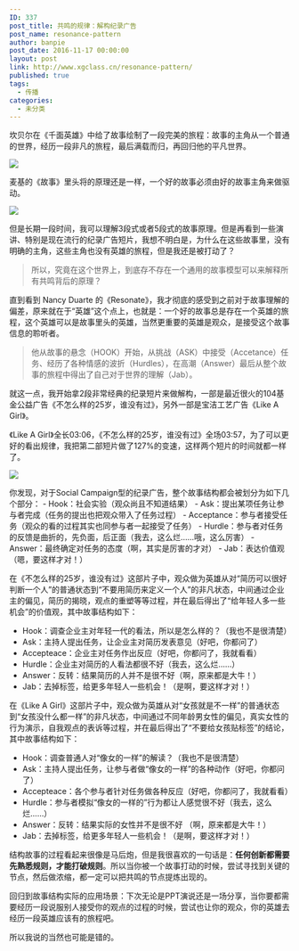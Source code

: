 ```yaml
---
ID: 337
post_title: 共鸣的规律：解构纪录广告
post_name: resonance-pattern
author: banpie
post_date: 2016-11-17 00:00:00
layout: post
link: http://www.xgclass.cn/resonance-pattern/
published: true
tags:
  - 传播
categories:
  - 未分类
---
```

坎贝尔在《千面英雄》中给了故事绘制了一段完美的旅程：故事的主角从一个普通的世界，经历一段非凡的旅程，最后满载而归，再回归他的平凡世界。

![][1]

麦基的《故事》里头将的原理还是一样，一个好的故事必须由好的故事主角来做驱动。

![][2]

但是长期一段时间，我可以理解3段式或者5段式的故事原理。但是再看到一些演讲、特别是现在流行的纪录广告短片，我想不明白是，为什么在这些故事里，没有明确的主角，这些主角也没有英雄的旅程，但是我还是被打动了？

> 所以，究竟在这个世界上，到底存不存在一个通用的故事模型可以来解释所有共鸣背后的原理？

直到看到 Nancy Duarte 的《Resonate》，我才彻底的感受到之前对于故事理解的偏差，原来就在于“英雄”这个点上，也就是：一个好的故事总是存在一个英雄的旅程，这个英雄可以是故事里头的英雄，当然更重要的英雄是观众，是接受这个故事信息的聆听者。

> 他从故事的悬念（HOOK）开始，从挑战（ASK）中接受（Accetance）任务、经历了各种情感的波折（Hurdles），在高潮（Answer）最后从整个故事的旅程中得出了自己对于世界的理解（Jab）。

就这一点，我开始拿2段非常经典的纪录短片来做解构，一部是最近很火的104基金公益广告《不怎么样的25岁，谁没有过》，另外一部是宝洁工艺广告《Like A Girl》。

《Like A Girl》全长03:06，《不怎么样的25岁，谁没有过》全场03:57，为了可以更好的看出规律，我把第二部短片做了127%的变速，这样两个短片的时间就都一样了。

![][3]

你发现，对于Social Campaign型的纪录广告，整个故事结构都会被划分为如下几个部分： - Hook：社会实验（观众尚且不知道结果） - Ask：提出某项任务让参与者完成（任务的提出也把观众带入了任务过程） - Acceptance：参与者接受任务（观众的看的过程其实也同参与者一起接受了任务） - Hurdle：参与者对任务的反馈是曲折的，先负面，后正面（我去，这么烂……哦，这么厉害） - Answer：最终确定对任务的态度（啊，其实是厉害的才对） - Jab：表达价值观（嗯，要这样才对！）

在《不怎么样的25岁，谁没有过》这部片子中，观众做为英雄从对“简历可以很好判断一个人”的普通状态到“不要用简历来定义一个人”的非凡状态，中间通过企业主的偏见，简历的揭晓，观点的重塑等等过程，并在最后得出了“给年轻人多一些机会”的价值观，其中故事结构如下：

*   Hook：调查企业主对年轻一代的看法，所以是怎么样的？（我也不是很清楚）
*   Ask：主持人提出任务，让企业主对简历发表意见（好吧，你都问了）
*   Accepteace：企业主对任务作出反应（好吧，你都问了，我就看看）
*   Hurdle：企业主对简历的人看法都很不好（我去，这么烂……）
*   Answer：反转：结果简历的人并不是很不好（啊，原来都是大牛！）
*   Jab：去掉标签，给更多年轻人一些机会！（是啊，要这样才对！）

在《Like A Girl》这部片子中，观众做为英雄从对“女孩就是不一样”的普通状态到“女孩没什么都一样”的非凡状态，中间通过不同年龄男女性的偏见，真实女性的行为演示，自我观点的表诉等过程，并在最后得出了“不要给女孩贴标签”的结论，其中故事结构如下：

*   Hook：调查普通人对“像女的一样”的解读？（我也不是很清楚）
*   Ask：主持人提出任务，让参与者做“像女的一样”的各种动作（好吧，你都问了）
*   Accepteace：各个参与者针对任务做各种反应（好吧，你都问了，我就看看）
*   Hurdle：参与者模拟“像女的一样的”行为都让人感觉很不好（我去，这么烂……）
*   Answer：反转：结果实际的女性并不是很不好 （啊，原来都是大牛！）
*   Jab：去掉标签，给更多年轻人一些机会！（是啊，要这样才对！）

结构故事的过程看起来很像是马后炮，但是我很喜欢的一句话是：**任何创新都需要先熟悉规则，才能打破规则**。所以当你被一个故事打动的时候，尝试寻找到关键的节点，然后做浓缩，都一定可以把共鸣的节点提炼出现的。

回归到故事结构实际的应用场景：下次无论是PPT演说还是一场分享，当你要都需要经历一段说服别人接受你的观点的过程的时候，尝试也让你的观众，你的英雄去经历一段英雄应该有的旅程吧。

所以我说的当然也可能是错的。

 [1]: _image/故事结构_1114.016.png
 [2]: _image/故事结构_1114.017.png
 [3]: ./_image/半撇订阅号封面.002.png